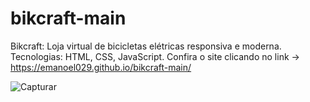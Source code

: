# bikcraft-main
Bikcraft: Loja virtual de bicicletas elétricas responsiva e moderna. Tecnologias: HTML, CSS, JavaScript.
Confira o site clicando no link -> https://emanoel029.github.io/bikcraft-main/

![Capturar](https://github.com/Emanoel029/bikcraft-main/assets/138140487/d63cb701-b422-42e9-8f84-b87b750c48d8)


